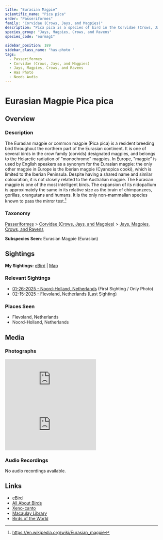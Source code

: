 ```yaml
---
title: "Eurasian Magpie"
scientific_name: "Pica pica"
order: "Passeriformes"
family: "Corvidae (Crows, Jays, and Magpies)"
description: "Pica pica is a species of bird in the Corvidae (Crows, Jays, and Magpies) family. It has been observed 2 times. It has been photographed."
species_group: "Jays, Magpies, Crows, and Ravens"
species_code: "eurmag1"

sidebar_position: 189
sidebar_class_name: "has-photo "
tags: 
  - Passeriformes
  - Corvidae (Crows, Jays, and Magpies)
  - Jays, Magpies, Crows, and Ravens
  - Has Photo
  - Needs Audio
---
```


# Eurasian Magpie <span className='sci_name'>Pica pica</span>

## Overview

### Description
The Eurasian magpie or common magpie (Pica pica) is a resident breeding bird throughout the northern part of the Eurasian continent. It is one of several birds in the crow family (corvids) designated magpies, and belongs to the Holarctic radiation of "monochrome" magpies. In Europe, "magpie" is used by English speakers as a synonym for the Eurasian magpie: the only other magpie in Europe is the Iberian magpie (Cyanopica cooki), which is limited to the Iberian Peninsula. Despite having a shared name and similar colouration, it is not closely related to the Australian magpie.
The Eurasian magpie is one of the most intelligent birds. The expansion of its nidopallium is approximately the same in its relative size as the brain of chimpanzees, gorillas, orangutans and humans. It is the only non-mammalian species known to pass the mirror test.[^1]

[^1]: https://en.wikipedia.org/wiki/Eurasian_magpie

### Taxonomy
[Passeriformes](/tags/passeriformes) > [Corvidae (Crows, Jays, and Magpies)](/tags/corvidae-crows-jays-and-magpies) > [Jays, Magpies, Crows, and Ravens](/tags/jays-magpies-crows-and-ravens)

**Subspecies Seen**: Eurasian Magpie (Eurasian)


## Sightings

**My Sightings:** [eBird](https://ebird.org/lifelist?r=world&time=life&spp=eurmag1) | [Map](/map?species_code=eurmag1)

### Relevant Sightings

* [01-26-2025 - Noord-Holland, Netherlands](https://ebird.org/checklist/S210727534) (First Sighting / Only Photo)
* [02-15-2025 - Flevoland, Netherlands](https://ebird.org/checklist/S213467942) (Last Sighting)

### Places Seen

* Flevoland, Netherlands
* Noord-Holland, Netherlands



## Media
### Photographs
<iframe className="photo_iframe horizontal" src="https://macaulaylibrary.org/asset/631536074/embed" frameBorder="0" allowFullScreen></iframe>
<iframe className="photo_iframe horizontal" src="https://macaulaylibrary.org/asset/631536075/embed" frameBorder="0" allowFullScreen></iframe>

### Audio Recordings
No audio recordings available.

## Links
* [eBird](https://ebird.org/species/eurmag1) 
* [All About Birds](https://www.allaboutbirds.org/guide/eurmag1) 
* [Xeno-canto](https://www.xeno-canto.org/species/pica-pica) 
* [Macaulay Library](https://search.macaulaylibrary.org/catalog?taxonCode=eurmag1&sort=rating_rank_desc)
* [Birds of the World](https://birdsoftheworld.org/bow/species/eurmag1)
